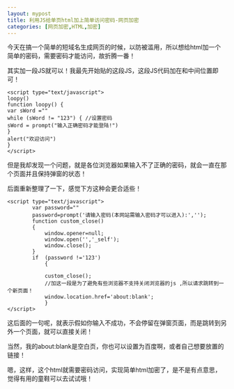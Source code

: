 ```yaml
---
layout: mypost
title: 利用JS给单页html加上简单访问密码-网页加密
categories: [网页加密,HTML,加密]
---
```

今天在搞一个简单的短域名生成网页的时候，以防被滥用，所以想给html加一个简单的密码，需要密码才能访问，故折腾一番！

其实加一段JS就可以！我最先开始贴的这段JS，这段JS代码加在<html>和<head>中间位置即可！

```
<script type="text/javascript">   
loopy()   
function loopy() {   
var sWord =""  
while (sWord != "123") { //设置密码
sWord = prompt("输入正确密码才能登陆!")   
}   
alert("欢迎访问")   
}   
</script>
```
但是我却发现一个问题，就是各位浏览器如果输入不了正确的密码，就会一直在那个页面并且保持弹窗的状态！

后面重新整理了一下，感觉下方这种会更合适些！

```
<script type="text/javascript">
        var password=""
        password=prompt('请输入密码(本网站需输入密码才可以进入):','');
        function custom_close()
        {
            window.opener=null;
            window.open('','_self');
            window.close();        
        }   
        if  (password !='123')
            {
            
            custom_close();            
            //加这一段是为了避免有些浏览器不支持关闭浏览器的js ,所以请求跳转到一个新页面！
            window.location.href='about:blank';
            }
</script>
```
这后面的一句呢，就表示假如你输入不成功，不会停留在弹窗页面，而是跳转到另外一个页面，就可以直接关闭！

当然，我的about:blank是空白页，你也可以设置为百度啊，或者自己想要放置的链接！

嗯，这样，这个html就需要密码访问，实现简单html加密了，是不是有点意思，觉得有用的童鞋可以去试试哦！